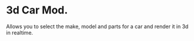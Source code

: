 # 3d Car Mod.

Allows you to select the make, model and parts for a car and render it in 3d in realtime.
